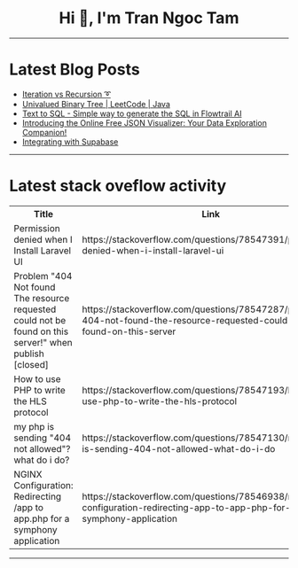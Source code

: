 <h1 align="center">Hi 👋, I'm Tran Ngoc Tam</h1>

---

# Latest Blog Posts 
<!-- BLOG-POST-LIST:START -->
- [Iteration vs Recursion ➰](https://dev.to/sh20raj/iteration-vs-recursion-1n2g)
- [Univalued Binary Tree | LeetCode | Java](https://dev.to/tanujav/univalued-binary-tree-leetcode-java-37l3)
- [Text to SQL - Simple way to generate the SQL in Flowtrail AI](https://dev.to/flowtrail-admin/text-to-sql-simple-way-to-generate-the-sql-in-flowtrail-ai-1717)
- [Introducing the Online Free JSON Visualizer: Your Data Exploration Companion!](https://dev.to/codegirl0101/introducing-the-online-free-json-visualizer-your-data-exploration-companion-bl4)
- [Integrating with Supabase](https://dev.to/logto/integrating-with-supabase-4d0i)
<!-- BLOG-POST-LIST:END -->

---

# Latest stack oveflow activity
<table>
  <tr><th>Title</th><th>Link</th></tr>
  <!-- STACKOVERFLOW:START --><tr><td>Permission denied when I Install Laravel UI</td><td>https://stackoverflow.com/questions/78547391/permission-denied-when-i-install-laravel-ui</td></tr><tr><td>Problem &quot;404 Not found The resource requested could not be found on this server!&quot; when publish [closed]</td><td>https://stackoverflow.com/questions/78547287/problem-404-not-found-the-resource-requested-could-not-be-found-on-this-server</td></tr><tr><td>How to use PHP to write the HLS protocol</td><td>https://stackoverflow.com/questions/78547193/how-to-use-php-to-write-the-hls-protocol</td></tr><tr><td>my php is sending &quot;404 not allowed&quot;? what do i do?</td><td>https://stackoverflow.com/questions/78547130/my-php-is-sending-404-not-allowed-what-do-i-do</td></tr><tr><td>NGINX Configuration: Redirecting /app to app.php for a symphony application</td><td>https://stackoverflow.com/questions/78546938/nginx-configuration-redirecting-app-to-app-php-for-a-symphony-application</td></tr><!-- STACKOVERFLOW:END -->
</table>

---



